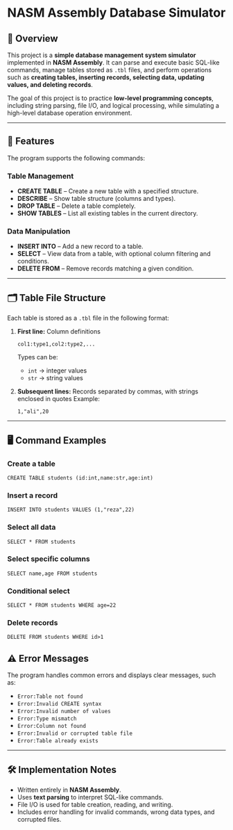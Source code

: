 # NASM Assembly Database Simulator

## 📌 Overview

This project is a **simple database management system simulator** implemented in **NASM Assembly**.
It can parse and execute basic SQL-like commands, manage tables stored as `.tbl` files, and perform operations such as **creating tables, inserting records, selecting data, updating values, and deleting records**.

The goal of this project is to practice **low-level programming concepts**, including string parsing, file I/O, and logical processing, while simulating a high-level database operation environment.

---

## 🎯 Features

The program supports the following commands:

### Table Management

* **CREATE TABLE** – Create a new table with a specified structure.
* **DESCRIBE** – Show table structure (columns and types).
* **DROP TABLE** – Delete a table completely.
* **SHOW TABLES** – List all existing tables in the current directory.

### Data Manipulation

* **INSERT INTO** – Add a new record to a table.
* **SELECT** – View data from a table, with optional column filtering and conditions.
* **DELETE FROM** – Remove records matching a given condition.

---

## 🗂 Table File Structure

Each table is stored as a `.tbl` file in the following format:

1. **First line:** Column definitions

   ```
   col1:type1,col2:type2,...
   ```

   Types can be:

   * `int` → integer values
   * `str` → string values

2. **Subsequent lines:** Records separated by commas, with strings enclosed in quotes
   Example:

   ```
   1,"ali",20
   ```

---

## 🖥 Command Examples

### Create a table

```
CREATE TABLE students (id:int,name:str,age:int)
```

### Insert a record

```
INSERT INTO students VALUES (1,"reza",22)
```

### Select all data

```
SELECT * FROM students
```

### Select specific columns

```
SELECT name,age FROM students
```

### Conditional select

```
SELECT * FROM students WHERE age=22
```

### Delete records

```
DELETE FROM students WHERE id>1
```


## ⚠ Error Messages

The program handles common errors and displays clear messages, such as:

* `Error:Table not found`
* `Error:Invalid CREATE syntax`
* `Error:Invalid number of values`
* `Error:Type mismatch`
* `Error:Column not found`
* `Error:Invalid or corrupted table file`
* `Error:Table already exists`

---

## 🛠 Implementation Notes

* Written entirely in **NASM Assembly**.
* Uses **text parsing** to interpret SQL-like commands.
* File I/O is used for table creation, reading, and writing.
* Includes error handling for invalid commands, wrong data types, and corrupted files.
